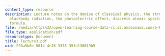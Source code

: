 ```yaml
---
content_type: resource
description: Lecture notes on the demise of classical physics, the structure of atom,
  blackbody radiation, the photoelectric effect, discrete atomic spectra, and Rydberg?s
  formula.
file: /media/https%3A/open-learning-course-data-rc.s3.amazonaws.com/5-61-physical-chemistry-fall-2007/293a5b0e56144e163378353e130019b5_lecture3.pdf
file_type: application/pdf
resourcetype: Document
title: lecture3.pdf
uid: 293a5b0e-5614-4e16-3378-353e130019b5
---
```

